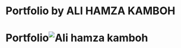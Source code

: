 # Portfolio by ALI HAMZA KAMBOH
# Portfolio![Ali hamza kamboh](https://user-images.githubusercontent.com/123060177/227785884-ea1e221c-f820-4e4a-ba57-e3cf303e19e9.png)
